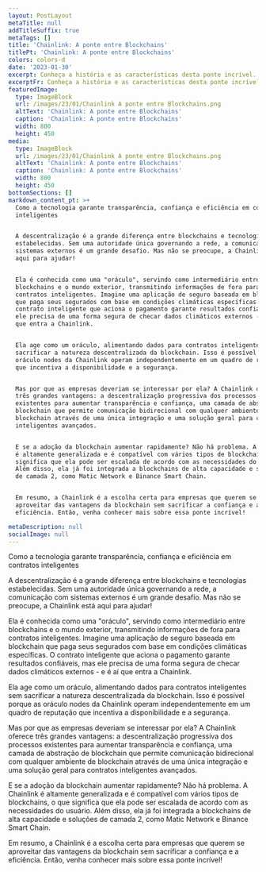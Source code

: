 ```yaml
---
layout: PostLayout
metaTitle: null
addTitleSuffix: true
metaTags: []
title: 'Chainlink: A ponte entre Blockchains'
titlePt: 'Chainlink: A ponte entre Blockchains'
colors: colors-d
date: '2023-01-30'
excerpt: Conheça a história e as características desta ponte incrível.
excerptFr: Conheça a história e as características desta ponte incrível.
featuredImage:
  type: ImageBlock
  url: /images/23/01/Chainlink A ponte entre Blockchains.png
  altText: 'Chainlink: A ponte entre Blockchains'
  caption: 'Chainlink: A ponte entre Blockchains'
  width: 800
  height: 450
media:
  type: ImageBlock
  url: /images/23/01/Chainlink A ponte entre Blockchains.png
  altText: 'Chainlink: A ponte entre Blockchains'
  caption: 'Chainlink: A ponte entre Blockchains'
  width: 800
  height: 450
bottomSections: []
markdown_content_pt: >+
  Como a tecnologia garante transparência, confiança e eficiência em contratos
  inteligentes


  A descentralização é a grande diferença entre blockchains e tecnologias
  estabelecidas. Sem uma autoridade única governando a rede, a comunicação com
  sistemas externos é um grande desafio. Mas não se preocupe, a Chainlink está
  aqui para ajudar!


  Ela é conhecida como uma "oráculo", servindo como intermediário entre
  blockchains e o mundo exterior, transmitindo informações de fora para
  contratos inteligentes. Imagine uma aplicação de seguro baseada em blockchain
  que paga seus segurados com base em condições climáticas específicas. O
  contrato inteligente que aciona o pagamento garante resultados confiáveis, mas
  ele precisa de uma forma segura de checar dados climáticos externos - e é aí
  que entra a Chainlink.


  Ela age como um oráculo, alimentando dados para contratos inteligentes sem
  sacrificar a natureza descentralizada da blockchain. Isso é possível porque as
  oráculo nodes da Chainlink operam independentemente em um quadro de reputação
  que incentiva a disponibilidade e a segurança.


  Mas por que as empresas deveriam se interessar por ela? A Chainlink oferece
  três grandes vantagens: a descentralização progressiva dos processos
  existentes para aumentar transparência e confiança, uma camada de abstração de
  blockchain que permite comunicação bidirecional com qualquer ambiente de
  blockchain através de uma única integração e uma solução geral para contratos
  inteligentes avançados.


  E se a adoção da blockchain aumentar rapidamente? Não há problema. A Chainlink
  é altamente generalizada e é compatível com vários tipos de blockchains, o que
  significa que ela pode ser escalada de acordo com as necessidades do usuário.
  Além disso, ela já foi integrada a blockchains de alta capacidade e soluções
  de camada 2, como Matic Network e Binance Smart Chain.


  Em resumo, a Chainlink é a escolha certa para empresas que querem se
  aproveitar das vantagens da blockchain sem sacrificar a confiança e a
  eficiência. Então, venha conhecer mais sobre essa ponte incrível!

metaDescription: null
socialImage: null
---
```

Como a tecnologia garante transparência, confiança e eficiência em contratos inteligentes

A descentralização é a grande diferença entre blockchains e tecnologias estabelecidas. Sem uma autoridade única governando a rede, a comunicação com sistemas externos é um grande desafio. Mas não se preocupe, a Chainlink está aqui para ajudar!

Ela é conhecida como uma "oráculo", servindo como intermediário entre blockchains e o mundo exterior, transmitindo informações de fora para contratos inteligentes. Imagine uma aplicação de seguro baseada em blockchain que paga seus segurados com base em condições climáticas específicas. O contrato inteligente que aciona o pagamento garante resultados confiáveis, mas ele precisa de uma forma segura de checar dados climáticos externos - e é aí que entra a Chainlink.

Ela age como um oráculo, alimentando dados para contratos inteligentes sem sacrificar a natureza descentralizada da blockchain. Isso é possível porque as oráculo nodes da Chainlink operam independentemente em um quadro de reputação que incentiva a disponibilidade e a segurança.

Mas por que as empresas deveriam se interessar por ela? A Chainlink oferece três grandes vantagens: a descentralização progressiva dos processos existentes para aumentar transparência e confiança, uma camada de abstração de blockchain que permite comunicação bidirecional com qualquer ambiente de blockchain através de uma única integração e uma solução geral para contratos inteligentes avançados.

E se a adoção da blockchain aumentar rapidamente? Não há problema. A Chainlink é altamente generalizada e é compatível com vários tipos de blockchains, o que significa que ela pode ser escalada de acordo com as necessidades do usuário. Além disso, ela já foi integrada a blockchains de alta capacidade e soluções de camada 2, como Matic Network e Binance Smart Chain.

Em resumo, a Chainlink é a escolha certa para empresas que querem se aproveitar das vantagens da blockchain sem sacrificar a confiança e a eficiência. Então, venha conhecer mais sobre essa ponte incrível!

